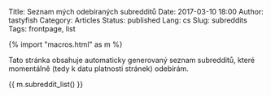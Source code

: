 Title: Seznam mých odebíraných subredditů
Date: 2017-03-10 18:00
Author: tastyfish
Category: Articles
Status: published
Lang: cs
Slug: subreddits
Tags: frontpage, list

{% import "macros.html" as m %}

Tato stránka obsahuje automaticky generovaný seznam subredditů, které
momentálně (tedy k datu platnosti stránek) odebírám.

{{ m.subreddit_list() }}
